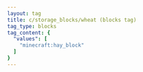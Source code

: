 ```yaml
---
layout: tag
title: c/storage_blocks/wheat (blocks tag)
tag_type: blocks
tag_content: {
  "values": [
    "minecraft:hay_block"
  ]
}
---
```

